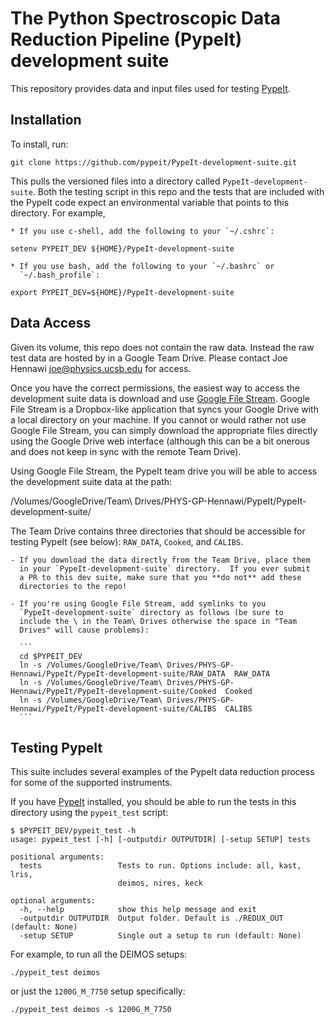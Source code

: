 # The Python Spectroscopic Data Reduction Pipeline (PypeIt) development suite

This repository provides data and input files used for testing
[PypeIt](https://github.com/pypeit/PypeIt).

## Installation

To install, run:

`git clone https://github.com/pypeit/PypeIt-development-suite.git`

This pulls the versioned files into a directory called
`PypeIt-development-suite`.  Both the testing script in this repo and
the tests that are included with the PypeIt code expect an environmental
variable that points to this directory.  For example,

    * If you use c-shell, add the following to your `~/.cshrc`:

```
setenv PYPEIT_DEV ${HOME}/PypeIt-development-suite
```

    * If you use bash, add the following to your `~/.bashrc` or
      `~/.bash_profile`:

```
export PYPEIT_DEV=${HOME}/PypeIt-development-suite
```

## Data Access

Given its volume, this repo does not contain the raw data.  Instead the
raw test data are hosted by in a Google Team Drive.  Please contact Joe
Hennawi <joe@physics.ucsb.edu> for access.

Once you have the correct permissions, the easiest way to access the
development suite data is download and use [Google File
Stream](https://support.google.com/drive/answer/7329379?hl=en).  Google
File Stream is a Dropbox-like application that syncs your Google Drive
with a local directory on your machine.  If you cannot or would rather
not use Google File Stream, you can simply download the appropriate
files directly using the Google Drive web interface (although this can
be a bit onerous and does not keep in sync with the remote Team Drive).

Using Google File Stream, the PypeIt team drive you will be able to
access the development suite data at the path: 

/Volumes/GoogleDrive/Team\ Drives/PHYS-GP-Hennawi/PypeIt/PypeIt-development-suite/

The Team Drive contains three directories that should be accessible for
testing PypeIt (see below): `RAW_DATA`, `Cooked`, and `CALIBS`.

    - If you download the data directly from the Team Drive, place them
      in your `PypeIt-development-suite` directory.  If you ever submit
      a PR to this dev suite, make sure that you **do not** add these
      directories to the repo!

    - If you're using Google File Stream, add symlinks to you
      `PypeIt-development-suite` directory as follows (be sure to
      include the \ in the Team\ Drives otherwise the space in "Team
      Drives" will cause problems):

      ```
      cd $PYPEIT_DEV
      ln -s /Volumes/GoogleDrive/Team\ Drives/PHYS-GP-Hennawi/PypeIt/PypeIt-development-suite/RAW_DATA  RAW_DATA
      ln -s /Volumes/GoogleDrive/Team\ Drives/PHYS-GP-Hennawi/PypeIt/PypeIt-development-suite/Cooked  Cooked
      ln -s /Volumes/GoogleDrive/Team\ Drives/PHYS-GP-Hennawi/PypeIt/PypeIt-development-suite/CALIBS  CALIBS
      ```

## Testing PypeIt

This suite includes several examples of the PypeIt data reduction process 
for some of the supported instruments.

If you have [PypeIt](https://github.com/pypeit/PypeIt) installed, you
should be able to run the tests in this directory using the
`pypeit_test` script:

```
$ $PYPEIT_DEV/pypeit_test -h
usage: pypeit_test [-h] [-outputdir OUTPUTDIR] [-setup SETUP] tests

positional arguments:
  tests                 Tests to run. Options include: all, kast, lris,
                        deimos, nires, keck

optional arguments:
  -h, --help            show this help message and exit
  -outputdir OUTPUTDIR  Output folder. Default is ./REDUX_OUT (default: None)
  -setup SETUP          Single out a setup to run (default: None)
```

For example, to run all the DEIMOS setups:

```
./pypeit_test deimos
```

or just the `1200G_M_7750` setup specifically:

```
./pypeit_test deimos -s 1200G_M_7750
```


